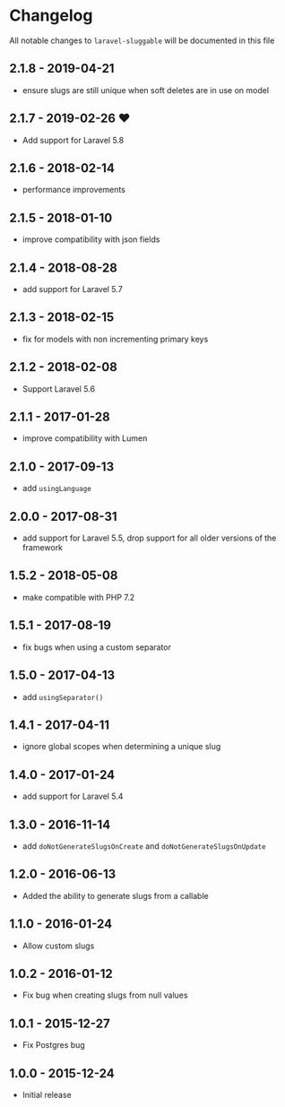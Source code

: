 # Changelog

All notable changes to `laravel-sluggable` will be documented in this file

## 2.1.8 - 2019-04-21

- ensure slugs are still unique when soft deletes are in use on model

## 2.1.7 - 2019-02-26 ❤️

- Add support for Laravel 5.8

## 2.1.6 - 2018-02-14

- performance improvements

## 2.1.5 - 2018-01-10

- improve compatibility with json fields

## 2.1.4 - 2018-08-28

- add support for Laravel 5.7

## 2.1.3 - 2018-02-15

- fix for models with non incrementing primary keys

## 2.1.2 - 2018-02-08

- Support Laravel 5.6

## 2.1.1 - 2017-01-28
- improve compatibility with Lumen

## 2.1.0 - 2017-09-13
- add `usingLanguage`

## 2.0.0 - 2017-08-31
- add support for Laravel 5.5, drop support for all older versions of the framework

## 1.5.2 - 2018-05-08
- make compatible with PHP 7.2

## 1.5.1 - 2017-08-19
- fix bugs when using a custom separator

## 1.5.0 - 2017-04-13
- add `usingSeparator()`

## 1.4.1 - 2017-04-11
- ignore global scopes when determining a unique slug 

## 1.4.0 - 2017-01-24
- add support for Laravel 5.4

## 1.3.0 - 2016-11-14
- add `doNotGenerateSlugsOnCreate` and `doNotGenerateSlugsOnUpdate`

## 1.2.0 - 2016-06-13
- Added the ability to generate slugs from a callable

## 1.1.0 - 2016-01-24
- Allow custom slugs

## 1.0.2 - 2016-01-12

- Fix bug when creating slugs from null values

## 1.0.1 - 2015-12-27

- Fix Postgres bug

## 1.0.0 - 2015-12-24

- Initial release
